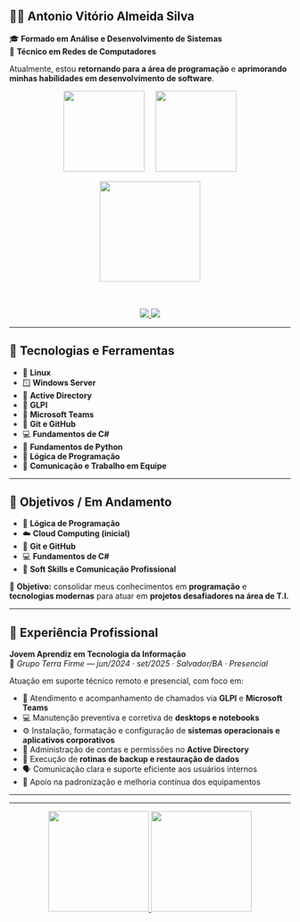 ## 👨‍💻 Antonio Vitório Almeida Silva

🎓 **Formado em Análise e Desenvolvimento de Sistemas**  
🔧 **Técnico em Redes de Computadores**

Atualmente, estou **retornando para a área de programação** e **aprimorando minhas habilidades em desenvolvimento de software**.

<div align="center">

  <!-- Container flex para stats lado a lado -->
  <div style="display: flex; justify-content: center; align-items: center;">
    <a href="https://github.com/antoniov7" style="margin: 0 10px;">
      <img height="145em" src="https://github-readme-stats.vercel.app/api?username=antoniov7&show_icons=true&theme=cobalt&include_all_commits=true&count_private=true"/>
    </a>
    <a href="https://github.com/antoniov7" style="margin: 0 10px;">
      <img height="145em" src="https://github-readme-stats.vercel.app/api/top-langs/?username=antoniov7&layout=compact&langs_count=16&theme=cobalt"/>
    </a>
  </div>

  <!-- GitHub Streak embaixo -->
  <br>
  <a href="https://github.com/antoniov7">
    <img height="180em" src="https://github-readme-streak-stats.herokuapp.com/?user=antoniov7&theme=cobalt&hide_border=false&background=002147&ring=00BFFF&fire=00BFFF&currStreakLabel=FFFFFF"/>
  </a>

  <!-- Contatos -->
  <br><br>
  <a href="https://www.linkedin.com/in/antonio-vitorio/" target="_blank">
    <img src="https://img.shields.io/badge/-LinkedIn-%230A66C2?style=for-the-badge&logo=linkedin&logoColor=white" target="_blank">
  </a>
  <a href="mailto:antoniovitorio.7@outlook.com" target="_blank">
    <img src="https://img.shields.io/badge/✉️%20Outlook-%23005A9E?style=for-the-badge&logo=microsoft-outlook&logoColor=white" target="_blank">
  </a>

</div>


---

## 🧰 Tecnologias e Ferramentas
- 🐧 **Linux**  
- 🪟 **Windows Server**  
- 🧱 **Active Directory**  
- 🧾 **GLPI**  
- 💬 **Microsoft Teams**  
- 🧩 **Git e GitHub**  
- 💻 **Fundamentos de C#**  
- 🐍 **Fundamentos de Python**  
- 🧠 **Lógica de Programação**  
- 🤝 **Comunicação e Trabalho em Equipe**  

---

## 🎯 Objetivos / Em Andamento
- 🧠 **Lógica de Programação**  
- ☁️ **Cloud Computing (inicial)**  
- 🧩 **Git e GitHub**  
- 💻 **Fundamentos de C#**  
- 💬 **Soft Skills e Comunicação Profissional**  

🎯 **Objetivo:** consolidar meus conhecimentos em **programação** e **tecnologias modernas** para atuar em **projetos desafiadores na área de T.I.**

---

## 💼 Experiência Profissional

**Jovem Aprendiz em Tecnologia da Informação**  
📍 *Grupo Terra Firme — jun/2024 · set/2025 · Salvador/BA · Presencial*  

Atuação em suporte técnico remoto e presencial, com foco em:

- 🧠 Atendimento e acompanhamento de chamados via **GLPI** e **Microsoft Teams**  
- 💻 Manutenção preventiva e corretiva de **desktops e notebooks**  
- ⚙️ Instalação, formatação e configuração de **sistemas operacionais e aplicativos corporativos**  
- 🔐 Administração de contas e permissões no **Active Directory**  
- 💾 Execução de **rotinas de backup e restauração de dados**  
- 🗣️ Comunicação clara e suporte eficiente aos usuários internos  
- 🚀 Apoio na padronização e melhoria contínua dos equipamentos  

---

---

<div align="center">
  <a href="https://github.com/antoniov7">
    <img height="180em" src="https://github-readme-stats.vercel.app/api?username=antoniov7&show_icons=true&theme=cobalt&include_all_commits=true&count_private=true"/>
    <img height="180em" src="https://github-readme-stats.vercel.app/api/top-langs/?username=antoniov7&layout=compact&langs_count=16&theme=cobalt"/>
  </a>
</div>
